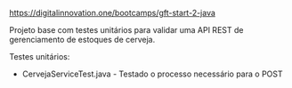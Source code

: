 https://digitalinnovation.one/bootcamps/gft-start-2-java

Projeto base com testes unitários para validar uma API REST de gerenciamento de estoques de cerveja.

Testes unitários:

* CervejaServiceTest.java - Testado o processo necessário para o POST
